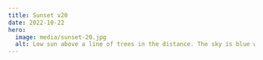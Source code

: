 ```yaml
---
title: Sunset v20
date: 2022-10-22
hero:
  image: media/sunset-20.jpg
  alt: Low sun above a line of trees in the distance. The sky is blue with some light clouds scattered throughout. A few tall trees in the foreground like lonely matchsticks stuck to the ground. The sun creates a heavy streak of vertical lensflare aligning with the trees in the foreground.
---
```

